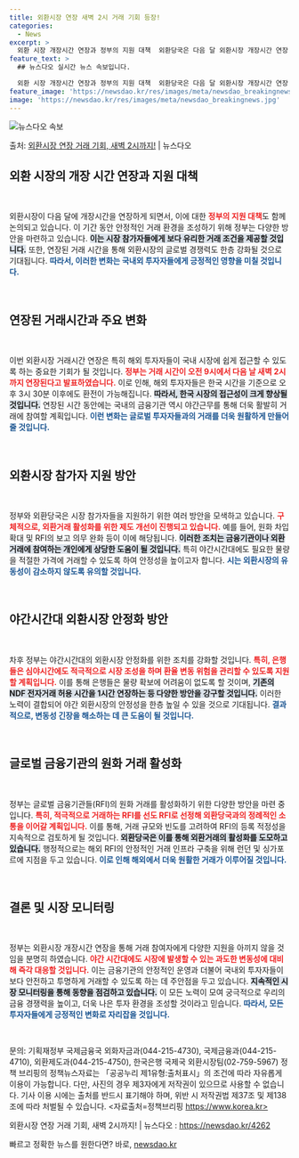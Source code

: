 ```yaml
---
title: 외환시장 연장 새벽 2시 거래 기회 등장!
categories:
  - News
excerpt: >
  외환 시장 개장시간 연장과 정부의 지원 대책  외환당국은 다음 달 외환시장 개장시간 연장 이후에도 연장시간대…
feature_text: >
  ## 뉴스다오 실시간 뉴스 속보입니다.

  외환 시장 개장시간 연장과 정부의 지원 대책  외환당국은 다음 달 외환시장 개장시간 연장 이후에도 연장시간대…
feature_image: 'https://newsdao.kr/res/images/meta/newsdao_breakingnews.jpg'
image: 'https://newsdao.kr/res/images/meta/newsdao_breakingnews.jpg'
---
```


![뉴스다오 속보](https://newsdao.kr/res/images/meta/newsdao_breakingnews.jpg)

<p>출처: <a href="https://newsdao.kr/4262" rel="dofollow">외환시장 연장 거래 기회, 새벽 2시까지!</a> | 뉴스다오</p>

<h2 data-ke-size="size26">외환 시장의 개장 시간 연장과 지원 대책</h2>

<p data-ke-size="size16">&nbsp;</p>

외환시장이 다음 달에 개장시간을 연장하게 되면서, 이에 대한 <b><span style="color: #ee2323;">정부의 지원 대책</span></b>도 함께 논의되고 있습니다. 이 기간 동안 안정적인 거래 환경을 조성하기 위해 정부는 다양한 방안을 마련하고 있습니다. <b><span style="background-color: #21538527;">이는 시장 참가자들에게 보다 유리한 거래 조건을 제공할 것입니다.</span></b> 또한, 연장된 거래 시간을 통해 외환시장의 글로벌 경쟁력도 한층 강화될 것으로 기대됩니다. <b><span style="color: #1a5490;">따라서, 이러한 변화는 국내외 투자자들에게 긍정적인 영향을 미칠 것입니다.</span></b>

<p data-ke-size="size16">&nbsp;</p>

<h2 data-ke-size="size26">연장된 거래시간과 주요 변화</h2>

<p data-ke-size="size16">&nbsp;</p>

이번 외환시장 거래시간 연장은 특히 해외 투자자들이 국내 시장에 쉽게 접근할 수 있도록 하는 중요한 기회가 될 것입니다. <b><span style="color: #ee2323;">정부는 거래 시간이 오전 9시에서 다음 날 새벽 2시까지 연장된다고 발표하였습니다.</span></b> 이로 인해, 해외 투자자들은 한국 시간을 기준으로 오후 3시 30분 이후에도 환전이 가능해집니다. <b><span style="background-color: #21538527;">따라서, 한국 시장의 접근성이 크게 향상될 것입니다.</span></b> 연장된 시간 동안에는 국내의 금융기관 역시 야간근무를 통해 더욱 활발히 거래에 참여할 계획입니다. <b><span style="color: #1a5490;">이런 변화는 글로벌 투자자들과의 거래를 더욱 원활하게 만들어 줄 것입니다.</span></b>

<p data-ke-size="size16">&nbsp;</p>

<h2 data-ke-size="size26">외환시장 참가자 지원 방안</h2>

<p data-ke-size="size16">&nbsp;</p>

정부와 외환당국은 시장 참가자들을 지원하기 위한 여러 방안을 모색하고 있습니다. <b><span style="color: #ee2323;">구체적으로, 외환거래 활성화를 위한 제도 개선이 진행되고 있습니다.</span></b> 예를 들어, 원화 차입 확대 및 RFI의 보고 의무 완화 등이 이에 해당됩니다. <b><span style="background-color: #21538527;">이러한 조치는 금융기관이나 외환거래에 참여하는 개인에게 상당한 도움이 될 것입니다.</span></b> 특히 야간시간대에도 필요한 물량을 적절한 가격에 거래할 수 있도록 하여 안정성을 높이고자 합니다. <b><span style="color: #1a5490;">시는 외환시장의 유동성이 감소하지 않도록 유의할 것입니다.</span></b>

<p data-ke-size="size16">&nbsp;</p>

<h2 data-ke-size="size26">야간시간대 외환시장 안정화 방안</h2>

<p data-ke-size="size16">&nbsp;</p>

차후 정부는 야간시간대의 외환시장 안정화를 위한 조치를 강화할 것입니다. <b><span style="color: #ee2323;">특히, 은행들은 심야시간에도 적극적으로 시장 조성을 하며 환율 변동 위험을 관리할 수 있도록 지원할 계획입니다.</span></b> 이를 통해 은행들은 물량 확보에 어려움이 없도록 할 것이며, <b><span style="background-color: #21538527;">기존의 NDF 전자거래 허용 시간을 1시간 연장하는 등 다양한 방안을 강구할 것입니다.</span></b> 이러한 노력이 결합되어 야간 외환시장의 안정성을 한층 높일 수 있을 것으로 기대됩니다. <b><span style="color: #1a5490;">결과적으로, 변동성 긴장을 해소하는 데 큰 도움이 될 것입니다.</span></b>

<p data-ke-size="size16">&nbsp;</p>

<h2 data-ke-size="size26">글로벌 금융기관의 원화 거래 활성화</h2>

<p data-ke-size="size16">&nbsp;</p>

정부는 글로벌 금융기관들(RFI)의 원화 거래를 활성화하기 위한 다양한 방안을 마련 중입니다. <b><span style="color: #ee2323;">특히, 적극적으로 거래하는 RFI를 선도 RFI로 선정해 외환당국과의 정례적인 소통을 이어갈 계획입니다.</span></b> 이를 통해, 거래 규모와 빈도를 고려하여 RFI의 등록 적정성을 지속적으로 검토하게 될 것입니다. <b><span style="background-color: #21538527;">외환당국은 이를 통해 외환거래의 활성화를 도모하고 있습니다.</span></b> 행정적으로는 해외 RFI의 안정적인 거래 인프라 구축을 위해 런던 및 싱가포르에 지점을 두고 있습니다. <b><span style="color: #1a5490;">이로 인해 해외에서 더욱 원활한 거래가 이루어질 것입니다.</span></b>

<p data-ke-size="size16">&nbsp;</p>

<h2 data-ke-size="size26">결론 및 시장 모니터링</h2>

<p data-ke-size="size16">&nbsp;</p>

정부는 외환시장 개장시간 연장을 통해 거래 참여자에게 다양한 지원을 아끼지 않을 것임을 분명히 하였습니다. <b><span style="color: #ee2323;">야간 시간대에도 시장에 발생할 수 있는 과도한 변동성에 대비해 즉각 대응할 것입니다.</span></b> 이는 금융기관의 안정적인 운영과 더불어 국내외 투자자들이 보다 안전하고 투명하게 거래할 수 있도록 하는 데 주안점을 두고 있습니다. <b><span style="background-color: #21538527;">지속적인 시장 모니터링을 통해 동향을 점검하고 있습니다.</span></b> 이 모든 노력이 모여 궁극적으로 우리의 금융 경쟁력을 높이고, 더욱 나은 투자 환경을 조성할 것이라고 믿습니다. <b><span style="color: #1a5490;">따라서, 모든 투자자들에게 긍정적인 변화로 자리잡을 것입니다.</span></b>

<p data-ke-size="size16">&nbsp;</p>

문의: 기획재정부 국제금융국 외화자금과(044-215-4730), 국제금융과(044-215-4710), 외환제도과(044-215-4750), 한국은행 국제국 외환시장팀(02-759-5967) 정책 브리핑의 정책뉴스자료는 「공공누리 제1유형:출처표시」의 조건에 따라 자유롭게 이용이 가능합니다. 다만, 사진의 경우 제3자에게 저작권이 있으므로 사용할 수 없습니다. 기사 이용 시에는 출처를 반드시 표기해야 하며, 위반 시 저작권법 제37조 및 제138조에 따라 처벌될 수 있습니다. <자료출처=정책브리핑 https://www.korea.kr>

외환시장 연장 거래 기회, 새벽 2시까지! | 뉴스다오  : https://newsdao.kr/4262 

빠르고 정확한 뉴스를 원한다면? 바로, <a href="https://newsdao.kr" rel="dofollow">newsdao.kr</a>


